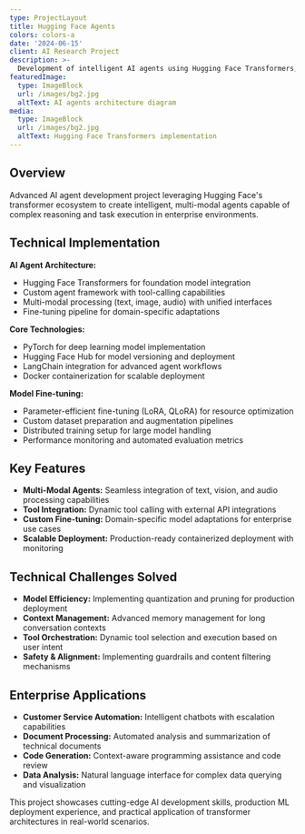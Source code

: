 ```yaml
---
type: ProjectLayout
title: Hugging Face Agents
colors: colors-a
date: '2024-06-15'
client: AI Research Project
description: >-
  Development of intelligent AI agents using Hugging Face Transformers, implementing multi-modal capabilities and custom fine-tuning for specific enterprise use cases.
featuredImage:
  type: ImageBlock
  url: /images/bg2.jpg
  altText: AI agents architecture diagram
media:
  type: ImageBlock
  url: /images/bg2.jpg
  altText: Hugging Face Transformers implementation
---
```


## Overview

Advanced AI agent development project leveraging Hugging Face's transformer ecosystem to create intelligent, multi-modal agents capable of complex reasoning and task execution in enterprise environments.

## Technical Implementation

**AI Agent Architecture:**
- Hugging Face Transformers for foundation model integration
- Custom agent framework with tool-calling capabilities
- Multi-modal processing (text, image, audio) with unified interfaces
- Fine-tuning pipeline for domain-specific adaptations

**Core Technologies:**
- PyTorch for deep learning model implementation
- Hugging Face Hub for model versioning and deployment
- LangChain integration for advanced agent workflows
- Docker containerization for scalable deployment

**Model Fine-tuning:**
- Parameter-efficient fine-tuning (LoRA, QLoRA) for resource optimization
- Custom dataset preparation and augmentation pipelines
- Distributed training setup for large model handling
- Performance monitoring and automated evaluation metrics

## Key Features

- **Multi-Modal Agents:** Seamless integration of text, vision, and audio processing capabilities
- **Tool Integration:** Dynamic tool calling with external API integrations
- **Custom Fine-tuning:** Domain-specific model adaptations for enterprise use cases
- **Scalable Deployment:** Production-ready containerized deployment with monitoring

## Technical Challenges Solved

- **Model Efficiency:** Implementing quantization and pruning for production deployment
- **Context Management:** Advanced memory management for long conversation contexts
- **Tool Orchestration:** Dynamic tool selection and execution based on user intent
- **Safety & Alignment:** Implementing guardrails and content filtering mechanisms

## Enterprise Applications

- **Customer Service Automation:** Intelligent chatbots with escalation capabilities
- **Document Processing:** Automated analysis and summarization of technical documents
- **Code Generation:** Context-aware programming assistance and code review
- **Data Analysis:** Natural language interface for complex data querying and visualization

This project showcases cutting-edge AI development skills, production ML deployment experience, and practical application of transformer architectures in real-world scenarios.